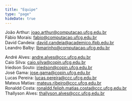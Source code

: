 ```yaml
---
title: "Equipe"
type: "page"
hideDate: true
---
```


João Arthur: joao.arthur@computacao.ufcg.edu.br  
Fábio Morais: fabio@computacao.ufcg.edu.br  
David Candeia: david.candeia@academico.ifpb.edu.br  
Leandro Balby: lbmarinho@computacao.ufcg.edu.br  

André Alves: andre.alves@ccc.ufcg.edu.br  
Caio Silva: caio.silva@copin.ufcg.edu.br  
Iriedson Souto: iriedson@copin.ufcg.edu.br  
José Gama: jose.gama@copin.ufcg.edu.br  
Lucas Pereira: lucas.pereira@ccc.ufcg.edu.br  
Mateus Matias: mateus.ribeiro@ccc.ufcg.edu.br  
Ronaldd Costa: ronaldd.feliph.matias.costa@ccc.ufcg.edu.br  
Thallyson Alves: thallyson.alves@ccc.ufcg.edu.br